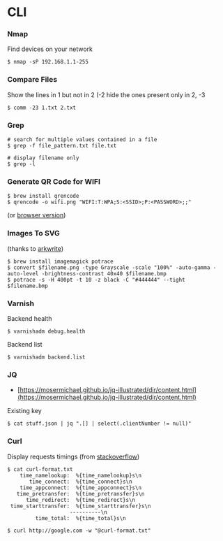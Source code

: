 # CLI

### Nmap 

Find devices on your network

```text
$ nmap -sP 192.168.1.1-255
```

### Compare Files

Show the lines in 1 but not in 2 \(-2 hide the ones present only in 2, -3 

```text
$ comm -23 1.txt 2.txt
```

### Grep

```text
# search for multiple values contained in a file 
$ grep -f file_pattern.txt file.txt

# display filename only
$ grep -l 
```

#### 

### Generate QR Code for WIFI

```text
$ brew install qrencode
$ qrencode -o wifi.png "WIFI:T:WPA;S:<SSID>;P:<PASSWORD>;;"
```

\(or [browser version](https://qifi.org/)\)

### Images To SVG

\(thanks to [arkwrite](https://twitter.com/arkwrite/status/1212082448567349248?s=20)\)

```text
$ brew install imagemagick potrace 
$ convert $filename.png -type Grayscale -scale "100%" -auto-gamma -auto-level -brightness-contrast 40x40 $filename.bmp
$ potrace -s -H 400pt -t 10 -z black -C "#444444" --tight $filename.bmp
```

### Varnish

Backend health

```text
$ varnishadm debug.health
```

Backend list

```text
$ varnishadm backend.list
```

### JQ 

* [https://mosermichael.github.io/jq-illustrated/dir/content.html](https://mosermichael.github.io/jq-illustrated/dir/content.html)

Existing key

```text
$ cat stuff.json | jq ".[] | select(.clientNumber != null)"
```

### Curl

Display requests timings \(from [stackoverflow](https://stackoverflow.com/a/22625150)\)

```text
$ cat curl-format.txt
    time_namelookup:  %{time_namelookup}s\n
       time_connect:  %{time_connect}s\n
    time_appconnect:  %{time_appconnect}s\n
   time_pretransfer:  %{time_pretransfer}s\n
      time_redirect:  %{time_redirect}s\n
 time_starttransfer:  %{time_starttransfer}s\n
                    ----------\n
         time_total:  %{time_total}s\n
         
$ curl http://google.com -w "@curl-format.txt"
```

